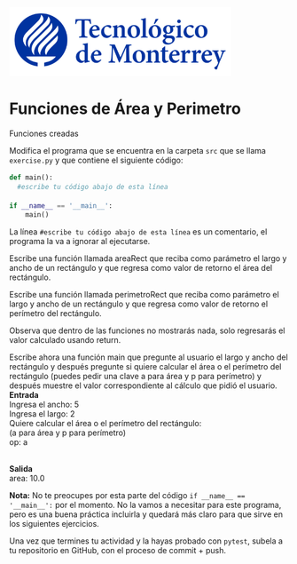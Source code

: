 ![Tec de Monterrey](../../images/logotecmty.png)
# Funciones de Área y Perimetro
Funciones creadas

Modifica el programa que se encuentra en la carpeta `src` que se llama `exercise.py` y que contiene el siguiente código:

```python
def main():
  #escribe tu código abajo de esta línea

if __name__ == '__main__':
    main()
```

La línea `#escribe tu código abajo de esta línea` es un comentario, el programa la va a ignorar al ejecutarse.

Escribe una función llamada areaRect que reciba como parámetro el largo y ancho de un rectángulo y que regresa como valor de retorno el área del rectángulo.

Escribe una función llamada perimetroRect que reciba como parámetro el largo y ancho de un rectángulo y que regresa como valor de retorno el perímetro del rectángulo.

Observa que dentro de las funciones no mostrarás nada, solo regresarás el valor calculado usando return.

Escribe ahora una función main que pregunte al usuario el largo y ancho del rectángulo y después pregunte si quiere calcular el área o el perímetro del rectángulo (puedes pedir una clave a para área y p para perímetro) y después muestre el valor correspondiente al cálculo que pidió el usuario.
<br><b>Entrada</b>
<br>Ingresa el ancho: 5
<br>Ingresa el largo: 2
<br>Quiere calcular el área o el perímetro del rectángulo:
<br>(a para área y p para perímetro)
<br>op: a

<br><b>Salida</b>
<br>area: 10.0

**Nota:** No te preocupes por esta parte del código `if __name__ == '__main__':` por el momento. No la vamos a necesitar para este programa, pero es una buena práctica incluirla y quedará más claro para que sirve en los siguientes ejercicios.

Una vez que termines tu actividad y la hayas probado con `pytest`, subela a tu repositorio en GitHub, con el proceso de commit + push.
